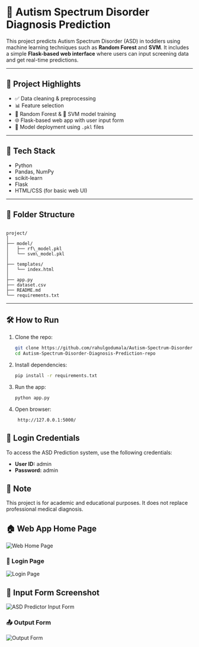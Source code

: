 # 🧠 Autism Spectrum Disorder Diagnosis Prediction

This project predicts Autism Spectrum Disorder (ASD) in toddlers using machine learning techniques such as **Random Forest** and **SVM**. It includes a simple **Flask-based web interface** where users can input screening data and get real-time predictions.

---

## 📌 Project Highlights

- ✅ Data cleaning & preprocessing
- 📊 Feature selection
- 🌲 Random Forest & 🧮 SVM model training
- 🌐 Flask-based web app with user input form
- 💾 Model deployment using `.pkl` files

---

## 🚀 Tech Stack

- Python
- Pandas, NumPy
- scikit-learn
- Flask
- HTML/CSS (for basic web UI)

---

## 📁 Folder Structure 
```

project/
│
├── model/
│   ├── rf\_model.pkl
│   └── svm\_model.pkl
│
├── templates/
│   └── index.html
│
├── app.py
├── dataset.csv
├── README.md
└── requirements.txt

````

---

## 🛠️ How to Run

1. Clone the repo:
   ```bash
   git clone https://github.com/rahulgodumala/Autism-Spectrum-Disorder-Diagnosis-Prediction-repo.git
   cd Autism-Spectrum-Disorder-Diagnosis-Prediction-repo
   ````

2. Install dependencies:

   ```bash
   pip install -r requirements.txt
   ````

3. Run the app:

   ```bash
   python app.py
   ````

4. Open browser:

   ```
    http://127.0.0.1:5000/
   ````


## 🔑 Login Credentials

To access the ASD Prediction system, use the following credentials:

- **User ID:** admin  
- **Password:** admin



## 📌 Note

This project is for academic and educational purposes. It does not replace professional medical diagnosis.



## 🏠 Web App Home Page
![Web Home Page](images/Web_Home_Page.png)

### 🔐 Login Page
![Login Page](images/Login_Page.png)

## 🧾 Input Form Screenshot
![ASD Predictor Input Form](images/asd_predictor_input_form.png)

### 📤 Output Form
![Output Form](images/ASD_Predictor_Output_Form.png)




